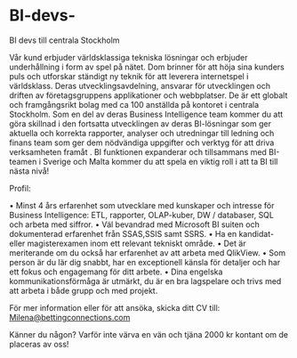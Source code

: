 BI-devs-
========

BI devs till centrala Stockholm

Vår kund erbjuder världsklassiga tekniska lösningar och erbjuder underhållning i form av spel på nätet. Dom brinner för att höja sina kunders puls och utforskar ständigt ny teknik för att leverera internetspel i världsklass. Deras utvecklingsavdelning, ansvarar för utvecklingen och driften av företagsgruppens applikationer och webbplatser. De är ett globalt och framgångsrikt bolag med ca 100 anställda på kontoret i centrala Stockholm.
Som en del av deras Business Intelligence team kommer du att göra skillnad i den fortsatta utvecklingen av deras BI-lösningar som ger aktuella och korrekta rapporter, analyser och utredningar till ledning och finans team som ger dem nödvändiga uppgifter och verktyg för att driva verksamheten framåt . 
BI funktionen expanderar och tillsammans med BI-teamen i Sverige och Malta kommer du att spela en viktig roll i att ta BI till nästa nivå!

Profil:

•  Minst 4 års erfarenhet som utvecklare med kunskaper och intresse för Business Intelligence: ETL, rapporter, OLAP-kuber, DW / databaser, SQL och arbeta med siffror.
•	Väl bevandrad med Microsoft BI suiten och dokumenterad erfarenhet från SSAS,SSIS samt SSRS.
•	Ha en kandidat-eller magisterexamen inom ett relevant tekniskt område.
•	Det är meriterande om du också har erfarenhet av att arbeta med QlikView.
•	Som person är du lär dig snabbt, har en exceptionell känsla för detaljer och har ett fokus och engagemang för ditt arbete.
•	Dina engelska kommunikationsförmåga är utmärkt, du är en bra lagspelare och trivs med att arbeta i både grupp och med projekt.

För mer information eller för att ansöka, skicka ditt CV till: Milena@bettingconnections.com 

Känner du någon? Varför inte värva en vän och tjäna 2000 kr kontant om de placeras av oss!

